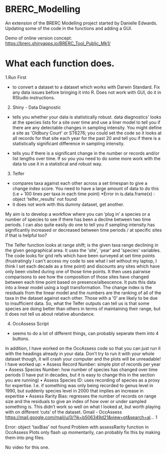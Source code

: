 # BRERC_Modelling

An extension of the BRERC Modelling project started by Danielle Edwards.
Updating some of the code in the functions and adding a GUI.

Demo of online version concept: https://brerc.shinyapps.io/BRERC_Tool_Public_Mk1/

# What each function does.

1.Run First
- to convert a dataset to a dataset which works with Darwin Standard. Fix any data issues before bringing it into R. Does not work with GUI, do it in RStudio instructions.

2. Shiny - Data Diagnostic
- tells you whether your data is statistically robust.
data diagnostics' looks at the species lists for a site over time
and use a liner model to tell you if there are any detectable changes in sampling intensity. You might
define a site as 'Oldbury Court' or ST6276; you could set the code so it looks at all records for that site
each year for the past 20 and tell you if there is a statistically significant difference in sampling
intensity.

- tells you if there is a significant change in the number or records and/or list lengths over time. If so you you need to do some more work with the data to use it in a statistical and robust way.


3. Telfer
 - compares taxa against each other across a set timespan to give a change index score. You need to have a large amount of data to do this (i.e + 100 lines per taxa in each time point)
*Error in is.data.frame(x) : object 'telfer_results' not found
- it does not work with this dummy dataset, get another.

My aim is to develop a workflow where you can ‘plug in’ a species or a number of species to see if there has been a
decline between two time periods. I can also quite easily do one to tell you if sampling intensity has significantly
increased or decreased between time periods / at specific sites if that is helpful too?

The Telfer function looks at range shift; is the given taxa range declining in the given geographical
area. It uses the 'site', 'year' and 'species' variables. The code looks for grid refs which have been
surveyed at set time points (frustratingly I can't access my code to see what I set without my laptop, I
think I set each decade as a time point) and discounts any sites which have only been visited during
one of those time points. It then uses pairwise comparisons to see how the composition of those sites
have changed between each time point based on presence/albescence. It puts this data into a linear
model using a logit transformation. The change index is the residuals from the linear model and the
numbers are the ranking of all of the taxa in the dataset against each other. Those with a '0' are likely
to be due to insufficient data. So, what the Telfer outputs can tell us is that some species are doing
better than others in terms of maintaining their range, but it does not tell us about relative abundance.

4. OccAssess Script
- seems to do a lot of different things, can probably seperate them into 4 buttons.

In addition, I have worked on the OccAssess code so that you can just run it with the headings already in your data.
Don’t try to run it with your whole dataset though, it will crash your computer and the plots will be unreadable!
I have worked up:
• Assess Record Number: simple plot of records per year
• Assess Species Number: how number of species has changed over time periods (I have put in decades, but it
is easy to change this in the section you are running)
• Assess Species ID: uses recording of species as a proxy for expertise. I.e. if something was only being
recorded to genus level in 1990, but suddenly species level in 2000 that implies an increase in expertise
• Assess Rarity Bias: regresses the number of records on range size and the residuals to give an index of how
over or under sampled something is. This didn’t work so well on what I looked at, but worth playing with on
different ‘cuts’ of the dataset.
Gmail - OccAssess https://mail.google.com/mail/u/0/?ik=b506349d21&view=pt&search=al...
1

Error: object 'taxBias' not found
Problem with assessRarity function in OccAssess
Plots only flash up momentarily, can probably fix this by making them into png files.

No video for this one.
